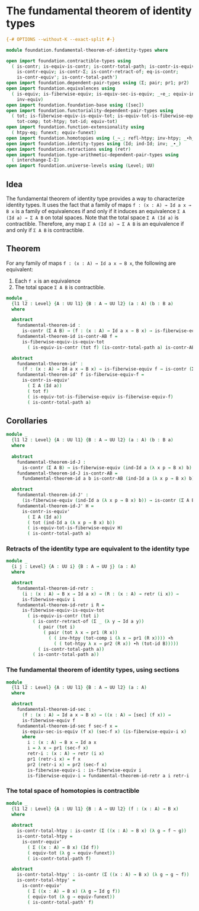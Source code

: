 # The fundamental theorem of identity types

```agda
{-# OPTIONS --without-K --exact-split #-}

module foundation.fundamental-theorem-of-identity-types where

open import foundation.contractible-types using
  ( is-contr; is-equiv-is-contr; is-contr-total-path; is-contr-is-equiv';
    is-contr-equiv; is-contr-Σ; is-contr-retract-of; eq-is-contr;
    is-contr-equiv'; is-contr-total-path')
open import foundation.dependent-pair-types using (Σ; pair; pr1; pr2)
open import foundation.equivalences using
  ( is-equiv; is-fiberwise-equiv; is-equiv-sec-is-equiv; _∘e_; equiv-inv;
    inv-equiv)
open import foundation.foundation-base using ([sec])
open import foundation.functoriality-dependent-pair-types using
  ( tot; is-fiberwise-equiv-is-equiv-tot; is-equiv-tot-is-fiberwise-equiv;
    tot-comp; tot-htpy; tot-id; equiv-tot)
open import foundation.function-extensionality using
  ( htpy-eq; funext; equiv-funext)
open import foundation.homotopies using (_~_; refl-htpy; inv-htpy; _∙h_)
open import foundation.identity-types using (Id; ind-Id; inv; _∙_)
open import foundation.retractions using (retr)
open import foundation.type-arithmetic-dependent-pair-types using
  ( interchange-Σ-Σ)
open import foundation.universe-levels using (Level; UU)
```

## Idea

The fundamental theorem of identity type provides a way to characterize identity types. It uses the fact that a family of maps `f : (x : A) → Id a x → B x` is a family of equivalences if and only if it induces an equivalence `Σ A (Id a) → Σ A B` on total spaces. Note that the total space `Σ A (Id a)` is contractible. Therefore, any map `Σ A (Id a) → Σ A B` is an equivalence if and only if `Σ A B` is contractible.

## Theorem

For any family of maps `f : (x : A) → Id a x → B x`, the following are equivalent:
1. Each `f x` is an equivalence
2. The total space `Σ A B` is contractible.

```agda
module _
  {l1 l2 : Level} {A : UU l1} {B : A → UU l2} (a : A) (b : B a)
  where

  abstract
    fundamental-theorem-id :
      is-contr (Σ A B) → (f : (x : A) → Id a x → B x) → is-fiberwise-equiv f
    fundamental-theorem-id is-contr-AB f =
      is-fiberwise-equiv-is-equiv-tot
        ( is-equiv-is-contr (tot f) (is-contr-total-path a) is-contr-AB)

  abstract
    fundamental-theorem-id' :
      (f : (x : A) → Id a x → B x) → is-fiberwise-equiv f → is-contr (Σ A B)
    fundamental-theorem-id' f is-fiberwise-equiv-f =
      is-contr-is-equiv'
        ( Σ A (Id a))
        ( tot f)
        ( is-equiv-tot-is-fiberwise-equiv is-fiberwise-equiv-f)
        ( is-contr-total-path a)
```

## Corollaries

```agda
module _
  {l1 l2 : Level} {A : UU l1} {B : A → UU l2} (a : A) (b : B a)
  where
  
  abstract 
    fundamental-theorem-id-J :
      is-contr (Σ A B) → is-fiberwise-equiv (ind-Id a (λ x p → B x) b)
    fundamental-theorem-id-J is-contr-AB =
      fundamental-theorem-id a b is-contr-AB (ind-Id a (λ x p → B x) b)

  abstract
    fundamental-theorem-id-J' :
      (is-fiberwise-equiv (ind-Id a (λ x p → B x) b)) → is-contr (Σ A B)
    fundamental-theorem-id-J' H =
      is-contr-is-equiv'
        ( Σ A (Id a))
        ( tot (ind-Id a (λ x p → B x) b))
        ( is-equiv-tot-is-fiberwise-equiv H)
        ( is-contr-total-path a)
```

### Retracts of the identity type are equivalent to the identity type

```agda
module _
  {i j : Level} {A : UU i} {B : A → UU j} (a : A)
  where

  abstract
    fundamental-theorem-id-retr :
      (i : (x : A) → B x → Id a x) → (R : (x : A) → retr (i x)) →
      is-fiberwise-equiv i
    fundamental-theorem-id-retr i R =
      is-fiberwise-equiv-is-equiv-tot
        ( is-equiv-is-contr (tot i)
          ( is-contr-retract-of (Σ _ (λ y → Id a y))
            ( pair (tot i)
              ( pair (tot λ x → pr1 (R x))
                ( ( inv-htpy (tot-comp i (λ x → pr1 (R x)))) ∙h
                  ( ( tot-htpy λ x → pr2 (R x)) ∙h (tot-id B)))))
            ( is-contr-total-path a))
          ( is-contr-total-path a))
```

### The fundamental theorem of identity types, using sections

```agda
module _
  {l1 l2 : Level} {A : UU l1} {B : A → UU l2} (a : A)
  where

  abstract
    fundamental-theorem-id-sec :
      (f : (x : A) → Id a x → B x) → ((x : A) → [sec] (f x)) →
      is-fiberwise-equiv f
    fundamental-theorem-id-sec f sec-f x =
      is-equiv-sec-is-equiv (f x) (sec-f x) (is-fiberwise-equiv-i x)
      where
        i : (x : A) → B x → Id a x
        i = λ x → pr1 (sec-f x)
        retr-i : (x : A) → retr (i x)
        pr1 (retr-i x) = f x
        pr2 (retr-i x) = pr2 (sec-f x)
        is-fiberwise-equiv-i : is-fiberwise-equiv i
        is-fiberwise-equiv-i = fundamental-theorem-id-retr a i retr-i
```

### The total space of homotopies is contractible

```agda
module _
  {l1 l2 : Level} {A : UU l1} {B : A → UU l2} (f : (x : A) → B x)
  where
  
  abstract
    is-contr-total-htpy : is-contr (Σ ((x : A) → B x) (λ g → f ~ g))
    is-contr-total-htpy =
      is-contr-equiv'
        ( Σ ((x : A) → B x) (Id f))
        ( equiv-tot (λ g → equiv-funext))
        ( is-contr-total-path f)

  abstract
    is-contr-total-htpy' : is-contr (Σ ((x : A) → B x) (λ g → g ~ f))
    is-contr-total-htpy' =
      is-contr-equiv'
        ( Σ ((x : A) → B x) (λ g → Id g f))
        ( equiv-tot (λ g → equiv-funext))
        ( is-contr-total-path' f)
```
